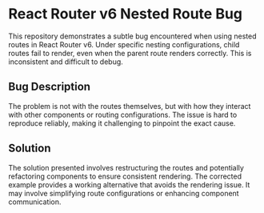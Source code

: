 # React Router v6 Nested Route Bug

This repository demonstrates a subtle bug encountered when using nested routes in React Router v6.  Under specific nesting configurations, child routes fail to render, even when the parent route renders correctly.  This is inconsistent and difficult to debug.

## Bug Description

The problem is not with the routes themselves, but with how they interact with other components or routing configurations.  The issue is hard to reproduce reliably, making it challenging to pinpoint the exact cause.

## Solution

The solution presented involves restructuring the routes and potentially refactoring components to ensure consistent rendering.  The corrected example provides a working alternative that avoids the rendering issue.  It may involve simplifying route configurations or enhancing component communication.